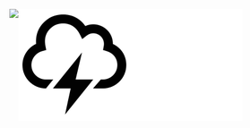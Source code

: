 <img style="vertical-align: top;" src="https://raw.githubusercontent.com/tinspin/fuse/84bc0d889414579074588b0d57d8534cbb5871cb/res/svg/mos.svg"><img src="https://raw.githubusercontent.com/tinspin/rupy/4ab21ef3c5c8046f931af2b055bf78ad8425ff1a/res/logo.svg"><img src="https://raw.githubusercontent.com/tinspin/rupy/4ab21ef3c5c8046f931af2b055bf78ad8425ff1a/res/logo_light.svg">
